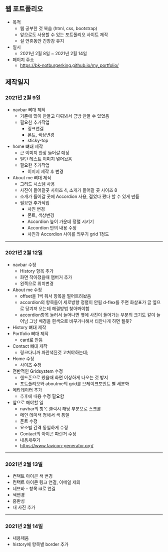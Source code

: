 ## 웹 포트폴리오

- 목적
  - 웹 공부한 것 복습 (html, css, bootstrap)
  - 앞으로도 사용할 수 있는 포트폴리오 사이트 제작
  - 설 연휴동안 긴장감 유지
- 일시
  - 2021년 2월 8일 ~ 2021년 2월 14일
- 페이지 주소
  - https://bk-notburgerking.github.io/my_portfolio/



## 제작일지

### 2021년 2월 9일

- navbar 뼈대 제작
  - 기존에 많이 만들고 다뤄봐서 금방 만들 수 있었음
  - 필요한 추가작업
    - 링크연결
    - 폰트, 색상변경
    - sticky-top
- home 뼈대 제작
  - 큰 이미지 한장 들어갈 예정
  - 일단 테스트 이미지 넣어놨음
  - 필요한 추가작업
    - 이미지 제작 후 변경
- About me 뼈대 제작
  - 그리드 시스템 사용
  - 사진이 들어갈곳 사이즈 4, 소개가 들어갈 곳 사이즈 8
  - 소개가 들어갈 곳에 Accordion 사용, 접었다 폈다 할 수 있게 만듦
  - 필요한 추가작업
    - 사진 변경
    - 폰트, 색상변경
    - Accordion 높이 가운데 정렬 시키기
    - Accordion 안의 내용 수정
    - 사진과 Accordion 사이를 띄우기 grid 1정도

---

### 2021년 2월 12일

- navbar 수정
  - History 항목 추가
  - 화면 작아졌을때 햄버거 추가
  - 왼쪽으로 위치변경
- About me 수정
  - offset을 1씩 줘서 항목을 떨어트려놨음
  - accordion의 항목들이 세로방향 정렬이 안됨 d-flex를 주면 화살표가 글 옆으로 당겨져 오는데 해결방법 찾아봐야함
  - accordion항목 눌러서 늘어나면 옆에 사진이 들어가는 부분의 크기도 같이 늘어남 그냥 배경을 흰색으로 바꾸거나해서 티안나게 하면 될듯?
- History 뼈대 제작
- Portfolio 뼈대 제작
  - card로 만듬
- Contact 뼈대 제작
  - 링크다니까 파란색된것 고쳐야하는데;
- Home 수정
  - 사이즈 수정
- 전반적인 Gridsystem 수정
  - 핸드폰으로 봤을때 화면 이상하게 나오는 것 방지
  - 포트폴리오와 aboutme의 grid를 브레이크포인트 별 세분화
- 메타데이터 추가
  - 추후에 내용 수정 필요함
- 앞으로 해야할 일
  - navbar의 항목 클릭시 해당 부분으로 스크롤
  - 메인 테마색 정해서 색 통일
  - 폰트 수정
  - 요소별 간격 동일하게 수정
  - Contact의 아이콘 파란거 수정
  - 내용채우기
  - https://www.favicon-generator.org/

---

### 2021년 2월 13일

- 컨택트 아이콘 색 변경
- 컨택트 아이콘 링크 연결, 이메일 제외
- 네브바 - 항목 id로 연결
- 색변경
- 홈완성
- 내 사진 추가

---

### 2021년 2월 14일

- 내용채움
- history에 항목별 border 추가

